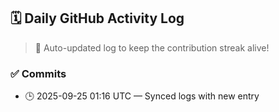 ## 🗓️ Daily GitHub Activity Log

> 🤖 Auto-updated log to keep the contribution streak alive!

### ✅ Commits

- 🕒 2025-09-25 01:16 UTC — Synced logs with new entry

